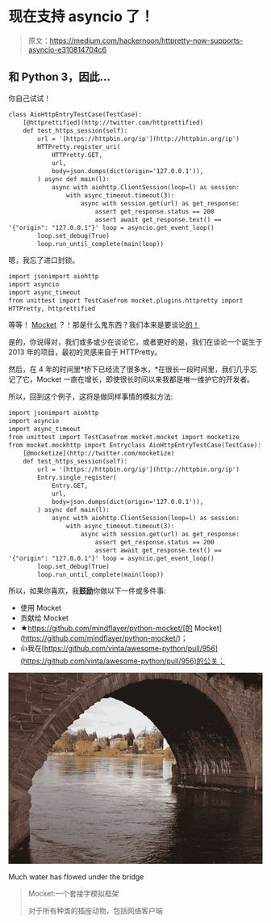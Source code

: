 # 现在支持 asyncio 了！

> 原文：<https://medium.com/hackernoon/httpretty-now-supports-asyncio-e310814704c6>

## 和 Python 3，因此…

你自己试试！

```
class AioHttpEntryTestCase(TestCase):
    [@httprettified](http://twitter.com/httprettified)
    def test_https_session(self):
        url = '[https://httpbin.org/ip'](http://httpbin.org/ip')
        HTTPretty.register_uri(
            HTTPretty.GET,
            url,
            body=json.dumps(dict(origin='127.0.0.1')),
        ) async def main(l):
            async with aiohttp.ClientSession(loop=l) as session:
                with async_timeout.timeout(3):
                    async with session.get(url) as get_response:
                        assert get_response.status == 200
                        assert await get_response.text() == '{"origin": "127.0.0.1"}' loop = asyncio.get_event_loop()
        loop.set_debug(True)
        loop.run_until_complete(main(loop))
```

嗯，我忘了进口封锁。

```
import jsonimport aiohttp
import asyncio
import async_timeout
from unittest import TestCasefrom mocket.plugins.httpretty import HTTPretty, httprettified
```

等等！ [Mocket](https://hackernoon.com/tagged/mocket) ？！那是什么鬼东西？我们本来是要谈论[的！](https://hackernoon.com/tagged/httpretty)

是的，你说得对，我们或多或少在谈论它，或者更好的是，我们在谈论一个诞生于 2013 年的项目，最初的灵感来自于 HTTPretty。

然后，在 4 年的时间里*桥下已经流了很多水，*在很长一段时间里，我们几乎忘记了它，Mocket 一直在增长，即使很长时间以来我都是唯一维护它的开发者。

所以，回到这个例子，这将是做同样事情的模拟方法:

```
import jsonimport aiohttp
import asyncio
import async_timeout
from unittest import TestCasefrom mocket.mocket import mocketize
from mocket.mockhttp import Entryclass AioHttpEntryTestCase(TestCase):
    [@mocketize](http://twitter.com/mocketize)
    def test_https_session(self):
        url = '[https://httpbin.org/ip'](http://httpbin.org/ip')
        Entry.single_register(
            Entry.GET,
            url,
            body=json.dumps(dict(origin='127.0.0.1')),
        ) async def main(l):
            async with aiohttp.ClientSession(loop=l) as session:
                with async_timeout.timeout(3):
                    async with session.get(url) as get_response:
                        assert get_response.status == 200
                        assert await get_response.text() == '{"origin": "127.0.0.1"}' loop = asyncio.get_event_loop()
        loop.set_debug(True)
        loop.run_until_complete(main(loop))
```

所以，如果你喜欢，我**鼓励**你做以下一件或多件事:

*   使用 Mocket
*   贡献给 Mocket
*   ★https://github.com/mindflayer/python-mocket/[的 Mocket](https://github.com/mindflayer/python-mocket/)；
*   👍我在[https://github.com/vinta/awesome-python/pull/956](https://github.com/vinta/awesome-python/pull/956)的公关；

![](img/bb8c0eae0b3a937d65f0e74375069a52.png)

Much water has flowed under the bridge

> Mocket:一个套接字模拟框架
> 
> 对于所有种类的插座动物，包括网络客户端